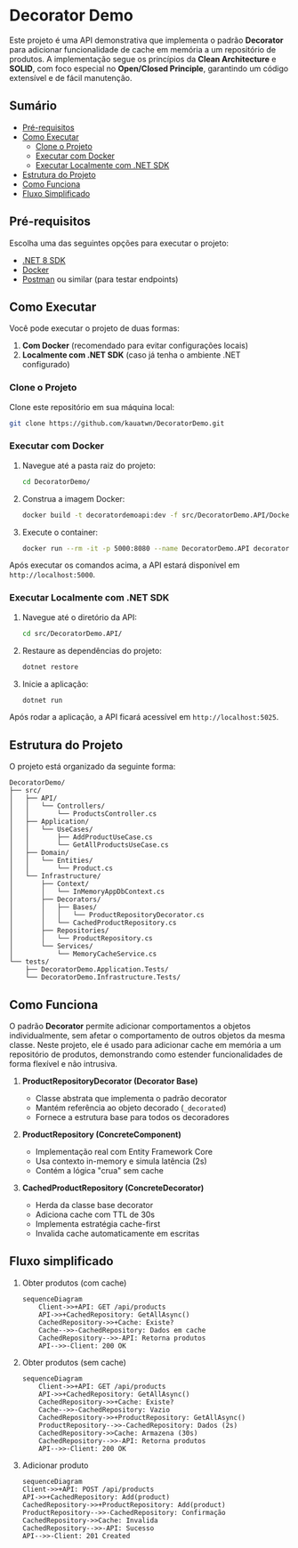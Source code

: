 # Decorator Demo

Este projeto é uma API demonstrativa que implementa o padrão **Decorator** para adicionar funcionalidade de cache em memória a um repositório de produtos. A implementação segue os princípios da **Clean Architecture** e **SOLID**, com foco especial no **Open/Closed Principle**, garantindo um código extensível e de fácil manutenção.

## Sumário

- [Pré-requisitos](#pré-requisitos)
- [Como Executar](#como-executar)
  - [Clone o Projeto](#clone-o-projeto)
  - [Executar com Docker](#executar-com-docker)
  - [Executar Localmente com .NET SDK](#executar-localmente-com-net-sdk)
- [Estrutura do Projeto](#estrutura-do-projeto)
- [Como Funciona](#como-funciona)
- [Fluxo Simplificado](#fluxo-simplificado)

## Pré-requisitos

Escolha uma das seguintes opções para executar o projeto:

- [.NET 8 SDK](https://dotnet.microsoft.com/download)
- [Docker](https://www.docker.com/)
- [Postman](https://www.postman.com/) ou similar (para testar endpoints)

## Como Executar

Você pode executar o projeto de duas formas:

1. **Com Docker** (recomendado para evitar configurações locais)
2. **Localmente com .NET SDK** (caso já tenha o ambiente .NET configurado)

### Clone o Projeto

Clone este repositório em sua máquina local:

```bash
git clone https://github.com/kauatwn/DecoratorDemo.git
```

### Executar com Docker

1. Navegue até a pasta raiz do projeto:

    ```bash
    cd DecoratorDemo/
    ```

2. Construa a imagem Docker:

    ```bash
    docker build -t decoratordemoapi:dev -f src/DecoratorDemo.API/Dockerfile .
    ```

3. Execute o container:

    ```bash
    docker run --rm -it -p 5000:8080 --name DecoratorDemo.API decoratordemoapi:dev
    ```

Após executar os comandos acima, a API estará disponível em `http://localhost:5000`.

### Executar Localmente com .NET SDK

1. Navegue até o diretório da API:

    ```bash
    cd src/DecoratorDemo.API/
    ```

2. Restaure as dependências do projeto:

    ```bash
    dotnet restore
    ```

3. Inicie a aplicação:

    ```bash
    dotnet run
    ```

Após rodar a aplicação, a API ficará acessível em `http://localhost:5025`.

## Estrutura do Projeto

O projeto está organizado da seguinte forma:

```plaintext
DecoratorDemo/
├── src/
│   ├── API/
│   │   └── Controllers/
│   │       └── ProductsController.cs
│   ├── Application/
│   │   └── UseCases/
│   │       ├── AddProductUseCase.cs
│   │       └── GetAllProductsUseCase.cs
│   ├── Domain/
│   │   └── Entities/
│   │       └── Product.cs
│   └── Infrastructure/
│       ├── Context/
│       │   └── InMemoryAppDbContext.cs
│       ├── Decorators/
│       │   ├── Bases/
│       │   │   └── ProductRepositoryDecorator.cs
│       │   └── CachedProductRepository.cs
│       ├── Repositories/
│       │   └── ProductRepository.cs
│       └── Services/
│           └── MemoryCacheService.cs
└── tests/
    ├── DecoratorDemo.Application.Tests/
    └── DecoratorDemo.Infrastructure.Tests/
```

## Como Funciona

O padrão **Decorator** permite adicionar comportamentos a objetos individualmente, sem afetar o comportamento de outros objetos da mesma classe. Neste projeto, ele é usado para adicionar cache em memória a um repositório de produtos, demonstrando como estender funcionalidades de forma flexível e não intrusiva.

1. **ProductRepositoryDecorator (Decorator Base)**
    - Classe abstrata que implementa o padrão decorator
    - Mantém referência ao objeto decorado (`_decorated`)
    - Fornece a estrutura base para todos os decoradores

2. **ProductRepository (ConcreteComponent)**
    - Implementação real com Entity Framework Core
    - Usa contexto in-memory e simula latência (2s)
    - Contém a lógica "crua" sem cache

3. **CachedProductRepository (ConcreteDecorator)**
    - Herda da classe base decorator
    - Adiciona cache com TTL de 30s
    - Implementa estratégia cache-first
    - Invalida cache automaticamente em escritas

## Fluxo simplificado

1. Obter produtos (com cache)

    ```mermaid
    sequenceDiagram
        Client->>+API: GET /api/products
        API->>+CachedRepository: GetAllAsync()
        CachedRepository->>+Cache: Existe?
        Cache-->>-CachedRepository: Dados em cache
        CachedRepository-->>-API: Retorna produtos
        API-->>-Client: 200 OK
    ```

2. Obter produtos (sem cache)

    ```mermaid
    sequenceDiagram
        Client->>+API: GET /api/products
        API->>+CachedRepository: GetAllAsync()
        CachedRepository->>+Cache: Existe?
        Cache-->>-CachedRepository: Vazio
        CachedRepository->>+ProductRepository: GetAllAsync()
        ProductRepository-->>-CachedRepository: Dados (2s)
        CachedRepository->>Cache: Armazena (30s)
        CachedRepository-->>-API: Retorna produtos
        API-->>-Client: 200 OK
    ```

3. Adicionar produto

    ```mermaid
    sequenceDiagram
    Client->>+API: POST /api/products
    API->>+CachedRepository: Add(product)
    CachedRepository->>+ProductRepository: Add(product)
    ProductRepository-->>-CachedRepository: Confirmação
    CachedRepository->>Cache: Invalida
    CachedRepository-->>-API: Sucesso
    API-->>-Client: 201 Created
    ```
